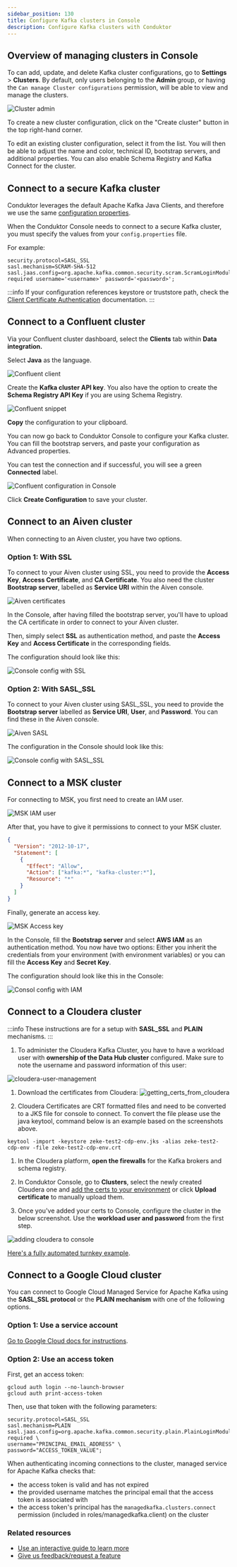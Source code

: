 ```yaml
---
sidebar_position: 130
title: Configure Kafka clusters in Console
description: Configure Kafka clusters with Conduktor
---
```


## Overview of managing clusters in Console

To can add, update, and delete Kafka cluster configurations, go to **Settings** > **Clusters**. By default, only users belonging to the **Admin** group, or having the `Can manage Cluster configurations` permission, will be able to view and manage the clusters.

![Cluster admin](/guides/clusters-list.png)

To create a new cluster configuration, click on the "Create cluster" button in the top right-hand corner.

To edit an existing cluster configuration, select it from the list. You will then be able to adjust the name and color, technical ID, bootstrap servers, and additional properties. You can also enable Schema Registry and Kafka Connect for the cluster.

## Connect to a secure Kafka cluster

Conduktor leverages the default Apache Kafka Java Clients, and therefore we use the same [configuration properties](https://kafka.apache.org/documentation/#consumerconfigs).

When the Conduktor Console needs to connect to a secure Kafka cluster, you must specify the values from your `config.properties` file.

For example:

```
security.protocol=SASL_SSL
sasl.mechanism=SCRAM-SHA-512
sasl.jaas.config=org.apache.kafka.common.security.scram.ScramLoginModule required username='<username>' password='<password>';
```

:::info
If your configuration references keystore or truststore path, check the [Client Certificate Authentication](https://docs.conduktor.io/platform/configuration/ssl-tls-configuration/#client-certificate-authentication) documentation.
:::

## Connect to a Confluent cluster

Via your Confluent cluster dashboard, select the **Clients** tab within **Data integration.**

Select **Java** as the language.

![Confluent client](/guides/confluent-client.png)

Create the **Kafka cluster API key**. You also have the option to create the **Schema Registry API Key** if you are using Schema Registry.

![Confluent snippet](/guides/confluent-api-key.png)

**Copy** the configuration to your clipboard.

You can now go back to Conduktor Console to configure your Kafka cluster. You can fill the bootstrap servers, and paste your configuration as Advanced properties.

You can test the connection and if successful, you will see a green **Connected** label.

![Confluent configuration in Console](/guides/confluent-config.png)

Click **Create Configuration** to save your cluster.

## Connect to an Aiven cluster

When connecting to an Aiven cluster, you have two options.

### Option 1: With SSL

To connect to your Aiven cluster using SSL, you need to provide the **Access Key**, **Access Certificate**, and **CA Certificate**.
You also need the cluster **Bootstrap server**, labelled as **Service URI** within the Aiven console.

![Aiven certificates](/guides/aiven-certs.png)

In the Console, after having filled the bootstrap server, you'll have to upload the CA certificate in order to connect to your Aiven cluster.

Then, simply select **SSL** as authentication method, and paste the **Access Key** and **Access Certificate** in the corresponding fields.

The configuration should look like this:

![Console config with SSL](/guides/aiven-with-ssl.png)

### Option 2: With SASL_SSL

To connect to your Aiven cluster using SASL_SSL, you need to provide the **Bootstrap server** labelled as **Service URI**, **User**, and **Password**. You can find these in the Aiven console.

![Aiven SASL](/guides/aiven-sasl-ssl.png)

The configuration in the Console should look like this:

![Console config with SASL_SSL](/guides/aiven-with-sasl-ssl.png)

## Connect to a MSK cluster

For connecting to MSK, you first need to create an IAM user.

![MSK IAM user](/guides/msk-iam-user.png)

After that, you have to give it permissions to connect to your MSK cluster.

```json
{
  "Version": "2012-10-17",
  "Statement": [
    {
      "Effect": "Allow",
      "Action": ["kafka:*", "kafka-cluster:*"],
      "Resource": "*"
    }
  ]
}
```

Finally, generate an access key.

![MSK Access key](/guides/msk-access-key.png)

In the Console, fill the **Bootstrap server** and select **AWS IAM** as an authentication method.
You now have two options: Either you inherit the credentials from your environment (with environment variables) or you can fill the **Access Key** and **Secret Key**.

The configuration should look like this in the Console:

![Consol config with IAM](/guides/msk-with-iam.png)

## Connect to a Cloudera cluster

:::info
These instructions are for a setup with **SASL_SSL** and **PLAIN** mechanisms.
:::

1. To administer the Cloudera Kafka Cluster, you have to have a workload user with **ownership of the Data Hub cluster** configured. Make sure to note the username and password information of this user:

![cloudera-user-management](/guides/cloudera-user-management.png "cloudera-user-management")

1. Download the certificates from Cloudera:
![getting_certs_from_cloudera](/guides/getting_certs_from_cloudera.png "getting_certs_from_cloudera")

1. Cloudera Certificates are CRT formatted files and need to be converted to a JKS file for console to connect. To convert the file please use the java keytool, command below is an example based on the screenshots above.

```
keytool -import -keystore zeke-test2-cdp-env.jks -alias zeke-test2-cdp-env -file zeke-test2-cdp-env.crt
```

1. In the Cloudera platform, **open the firewalls** for the Kafka brokers and schema registry.

1. In Conduktor Console, go to **Clusters**, select the newly created Cloudera one and [add the certs to your environment](/platform/get-started/configuration/ssl-tls-configuration/#configure-custom-truststore-on-conduktor-console) or click **Upload certificate** to manually upload them.

1. Once you've added your certs to Console, configure the cluster in the below screenshot. Use the **workload user and password** from the first step. 

![adding cloudera to console](/guides/cloudera-console-setup.png "adding cloudera to console")

[Here's a fully automated turnkey example](https://github.com/conduktor/conduktor-cloudera-quickstart-demo?tab=readme-ov-file#cloudera--conduktor).

## Connect to a Google Cloud cluster

You can connect to Google Cloud Managed Service for Apache Kafka using the **SASL_SSL protocol** or the **PLAIN mechanism** with one of the following options.

### Option 1: Use a service account

 [Go to Google Cloud docs for instructions](https://cloud.google.com/managed-service-for-apache-kafka/docs/authentication-kafka#sasl-plain).

### Option 2: Use an access token

First, get an access token:

```
gcloud auth login --no-launch-browser
gcloud auth print-access-token 
```

Then, use that token with the following parameters:

```
security.protocol=SASL_SSL
sasl.mechanism=PLAIN
sasl.jaas.config=org.apache.kafka.common.security.plain.PlainLoginModule required \
username="PRINCIPAL_EMAIL_ADDRESS" \
password="ACCESS_TOKEN_VALUE";
```

When authenticating incoming connections to the cluster, managed service for Apache Kafka checks that:

- the access token is valid and has not expired
- the provided username matches the principal email that the access token is associated with
- the access token's principal has the `managedkafka.clusters.connect` permission (included in roles/managedkafka.client) on the cluster

### Related resources

- [Use an interactive guide to learn more](https://conduktor.navattic.com/cluster-configuration)
- [Give us feedback/request a feature](https://conduktor.io/roadmap)
